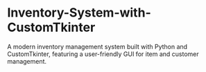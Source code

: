 # Inventory-System-with-CustomTkinter
A modern inventory management system built with Python and CustomTkinter, featuring a user-friendly GUI for item and customer management.
